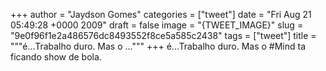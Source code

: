 
+++
author = "Jaydson Gomes"
categories = ["tweet"]
date = "Fri Aug 21 05:49:28 +0000 2009"
draft = false
image = "{TWEET_IMAGE}"
slug = "9e0f96f1e2a486576dc8493552f8ce5a585c2438"
tags = ["tweet"]
title = """é...Trabalho duro. Mas o ..."""
+++
é...Trabalho duro. Mas o #Mind ta ficando show de bola.
